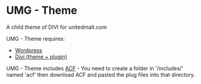 # UMG - Theme
 A child theme of DIVI for unitedmalt.com
 
 UMG - Theme requires:
 - [Wordpress](https://wordpress.org/)
 - [Divi (theme + plugin)](https://www.elegantthemes.com/gallery/divi/)

 UMG - Theme includes [ACF](https://www.advancedcustomfields.com/) - You need to create a folder in '/includes/' named 'acf' then download ACF and pasted the plug files into that directory.
